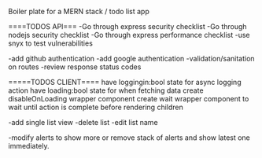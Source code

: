 Boiler plate for a MERN stack / todo list app

====TODOS API===
-Go through express security checklist
-Go through nodejs security checklist
-Go through express performance checklist
-use snyx to test vulnerabilities

-add github authentication
-add google authentication
-validation/sanitation on routes
-review response status codes

=====TODOS CLIENT====
have loggingin:bool state for async logging action
have loading:bool state for when fetching data
create disableOnLoading wrapper component
create wait wrapper component to wait until action is complete before rendering children

-add single list view -delete list -edit list name

-modify alerts to show more or remove stack of alerts and show latest one immediately.

